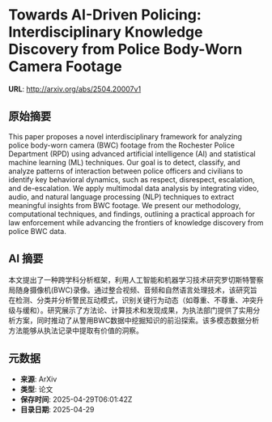 # Towards AI-Driven Policing: Interdisciplinary Knowledge Discovery from Police Body-Worn Camera Footage

**URL**: http://arxiv.org/abs/2504.20007v1

## 原始摘要

This paper proposes a novel interdisciplinary framework for analyzing police
body-worn camera (BWC) footage from the Rochester Police Department (RPD) using
advanced artificial intelligence (AI) and statistical machine learning (ML)
techniques. Our goal is to detect, classify, and analyze patterns of
interaction between police officers and civilians to identify key behavioral
dynamics, such as respect, disrespect, escalation, and de-escalation. We apply
multimodal data analysis by integrating video, audio, and natural language
processing (NLP) techniques to extract meaningful insights from BWC footage. We
present our methodology, computational techniques, and findings, outlining a
practical approach for law enforcement while advancing the frontiers of
knowledge discovery from police BWC data.


## AI 摘要

本文提出了一种跨学科分析框架，利用人工智能和机器学习技术研究罗切斯特警察局随身摄像机(BWC)录像。通过整合视频、音频和自然语言处理技术，该研究旨在检测、分类并分析警民互动模式，识别关键行为动态（如尊重、不尊重、冲突升级与缓和）。研究展示了方法论、计算技术和发现成果，为执法部门提供了实用分析方案，同时推动了从警用BWC数据中挖掘知识的前沿探索。该多模态数据分析方法能够从执法记录中提取有价值的洞察。

## 元数据

- **来源**: ArXiv
- **类型**: 论文
- **保存时间**: 2025-04-29T06:01:42Z
- **目录日期**: 2025-04-29
